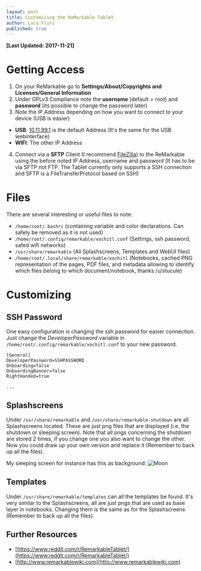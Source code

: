 ```yaml
---
layout: post
title: Customizing the ReMarkable Tablet
author: Luca Fluri
published: true
---
```

**[Last Updated: 2017-11-21]**

# Getting Access  

1. On your ReMarkable go to **Settings/About/Copyrights and Licenses/General Information**
2. Under GPLv3 Compliance note the **username** (default = root) and **password** (its possible to change the password later)
3. Note the IP Address depending on how you want to connect to your device (USB is easier)
  - **USB**: [10.11.99.1](//10.11.99.1/) is the default Address (It's the same for the USB webinterface)
  - **WIFI**: The other IP Address
4. Connect via a **SFTP** Client (I recommend [FileZilla](https://filezilla-project.org/)) to the ReMarkable using the before noted IP Address, username and password (It has to be via SFTP not FTP. The Tablet currently only supports a SSH connection and SFTP is a FileTransferProtocol based on SSH)

# Files
There are several interesting or useful files to note:  
  - `/home/root/.bashrc` (containing variable and color declarations. Can safely be removed as it is not used)
  - `/home/root/.config/remarkable/xochitl.conf` (Settings, ssh password, safed wifi networks)
  - `/usr/share/remarkable` (All Splashscreens, Templates and WebUI files)
  - `/home/root/.local/share/remarkable/xochitl` (Notebooks, cached PNG representation of the pages, PDF files, and metadata allowing to identify which files belong to which document/notebook, thanks /u/stucule)


# Customizing
## SSH Password
One easy configuration is changing the ssh password for easier connection.     Just change the *DeveloperPassword* variable in `/home/root/.config/remarkable/xochitl.conf` to your new password.  

```
[General]
DeveloperPassword=SSHPASSWORD
Onboarding=false
OnboardingBanner=false
RightHanded=true

...
```

## Splashscreens
Under `/usr/share/remarkable` and `/usr/share/remarkable-shutdown` are all Splashscreens located. These are just png files that are displayed (i.e. the shutdown or sleeping screen). Note that all pngs concerning the shutdown are stored 2 times, if you change one you also want to change the other.  
Now you could draw up your own version and replace it (Remember to back up all the files).  

My sleeping screen for instance has this as background:
![Moon](https://i.imgur.com/JnjoF0w.jpg)

## Templates
Under `/usr/share/remarkable/templates` can all the templates be found. It's very similar to the Splashscreens, all are just pngs that are used as base layer in notebooks. Changing them is the same as for the Splashscreens (Remember to back up all the files).

## Further Resources
 - [https://www.reddit.com/r/RemarkableTablet/](https://www.reddit.com/r/RemarkableTablet/)
 - [http://www.remarkablewiki.com](http://www.remarkablewiki.com)
